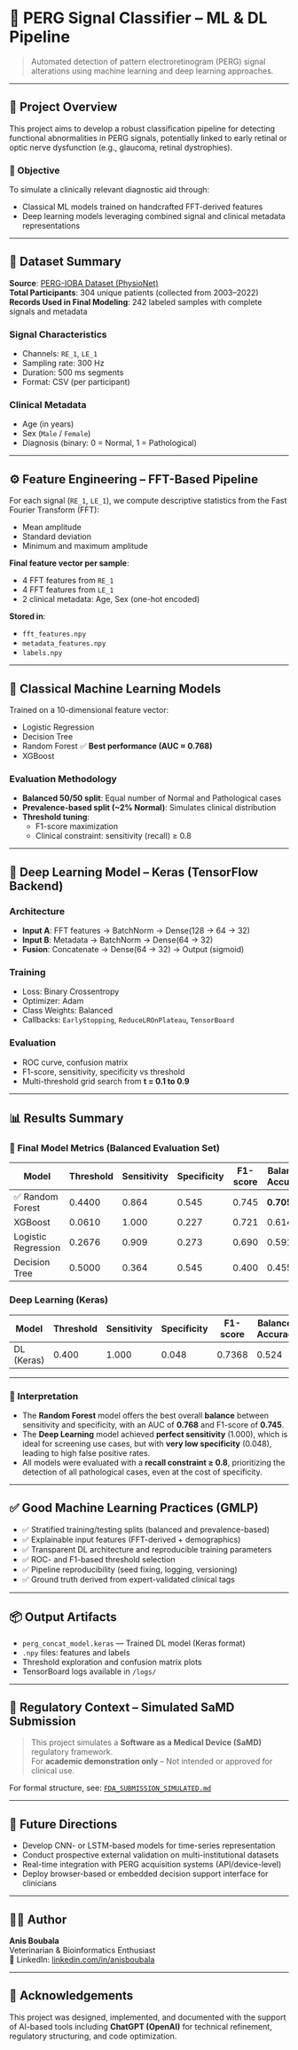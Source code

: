 # 🧠 PERG Signal Classifier – ML & DL Pipeline

> Automated detection of pattern electroretinogram (PERG) signal alterations using machine learning and deep learning approaches.

---

## 📁 Project Overview

This project aims to develop a robust classification pipeline for detecting functional abnormalities in PERG signals, potentially linked to early retinal or optic nerve dysfunction (e.g., glaucoma, retinal dystrophies).

### 🔬 Objective

To simulate a clinically relevant diagnostic aid through:

- Classical ML models trained on handcrafted FFT-derived features  
- Deep learning models leveraging combined signal and clinical metadata representations  

---

## 🧪 Dataset Summary

**Source**: [PERG-IOBA Dataset (PhysioNet)](https://physionet.org/content/perg-ioba-dataset/1.0.0/)  
**Total Participants**: 304 unique patients (collected from 2003–2022)  
**Records Used in Final Modeling**: 242 labeled samples with complete signals and metadata  

### Signal Characteristics

- Channels: `RE_1`, `LE_1`  
- Sampling rate: 300 Hz  
- Duration: 500 ms segments  
- Format: CSV (per participant)

### Clinical Metadata

- Age (in years)  
- Sex (`Male` / `Female`)  
- Diagnosis (binary: 0 = Normal, 1 = Pathological)

---

## ⚙️ Feature Engineering – FFT-Based Pipeline

For each signal (`RE_1`, `LE_1`), we compute descriptive statistics from the Fast Fourier Transform (FFT):

- Mean amplitude  
- Standard deviation  
- Minimum and maximum amplitude  

**Final feature vector per sample**:

- 4 FFT features from `RE_1`  
- 4 FFT features from `LE_1`  
- 2 clinical metadata: Age, Sex (one-hot encoded)

**Stored in**:

- `fft_features.npy`  
- `metadata_features.npy`  
- `labels.npy`

---

## 🤖 Classical Machine Learning Models

Trained on a 10-dimensional feature vector:

- Logistic Regression  
- Decision Tree  
- Random Forest ✅ **Best performance (AUC ≈ 0.768)**  
- XGBoost  

### Evaluation Methodology

- **Balanced 50/50 split**: Equal number of Normal and Pathological cases  
- **Prevalence-based split (~2% Normal)**: Simulates clinical distribution  
- **Threshold tuning**:  
  - F1-score maximization  
  - Clinical constraint: sensitivity (recall) ≥ 0.8

---

## 🧬 Deep Learning Model – Keras (TensorFlow Backend)

### Architecture

- **Input A**: FFT features → BatchNorm → Dense(128 → 64 → 32)  
- **Input B**: Metadata → BatchNorm → Dense(64 → 32)  
- **Fusion**: Concatenate → Dense(64 → 32) → Output (sigmoid)

### Training

- Loss: Binary Crossentropy  
- Optimizer: Adam  
- Class Weights: Balanced  
- Callbacks: `EarlyStopping`, `ReduceLROnPlateau`, `TensorBoard`

### Evaluation

- ROC curve, confusion matrix  
- F1-score, sensitivity, specificity vs threshold  
- Multi-threshold grid search from **t = 0.1 to 0.9**

---

## 📊 Results Summary

### 🧠 Final Model Metrics (Balanced Evaluation Set)

| Model              | Threshold | Sensitivity | Specificity | F1-score | Balanced Accuracy | AUC    |
|--------------------|-----------|-------------|-------------|----------|--------------------|--------|
| ✅ Random Forest    | 0.4400    | 0.864       | 0.545       | 0.745    | **0.705**          | **0.768** |
| XGBoost            | 0.0610    | 1.000       | 0.227       | 0.721    | 0.614              | 0.680  |
| Logistic Regression| 0.2676    | 0.909       | 0.273       | 0.690    | 0.591              | 0.727  |
| Decision Tree      | 0.5000    | 0.364       | 0.545       | 0.400    | 0.455              | 0.455  |

### Deep Learning (Keras)

| Model         | Threshold | Sensitivity | Specificity | F1-score | Balanced Accuracy | AUC  |
|---------------|-----------|-------------|-------------|----------|--------------------|------|
| DL (Keras)    | 0.400     | 1.000       | 0.048       | 0.7368   | 0.524              | 0.743|

---

### 🧠 Interpretation

- The **Random Forest** model offers the best overall **balance** between sensitivity and specificity, with an AUC of **0.768** and F1-score of **0.745**.  
- The **Deep Learning** model achieved **perfect sensitivity** (1.000), which is ideal for screening use cases, but with **very low specificity** (0.048), leading to high false positive rates.  
- All models were evaluated with a **recall constraint ≥ 0.8**, prioritizing the detection of all pathological cases, even at the cost of specificity.

---

## ✅ Good Machine Learning Practices (GMLP)

- ✅ Stratified training/testing splits (balanced and prevalence-based)  
- ✅ Explainable input features (FFT-derived + demographics)  
- ✅ Transparent DL architecture and reproducible training parameters  
- ✅ ROC- and F1-based threshold selection  
- ✅ Pipeline reproducibility (seed fixing, logging, versioning)  
- ✅ Ground truth derived from expert-validated clinical tags

---

## 📦 Output Artifacts

- `perg_concat_model.keras` — Trained DL model (Keras format)  
- `.npy` files: features and labels  
- Threshold exploration and confusion matrix plots  
- TensorBoard logs available in `/logs/`  

---

## 🧾 Regulatory Context – Simulated SaMD Submission

> This project simulates a **Software as a Medical Device (SaMD)** regulatory framework.  
> For **academic demonstration only** – Not intended or approved for clinical use.

For formal structure, see: [`FDA_SUBMISSION_SIMULATED.md`](FDA_SUBMISSION_SIMULATED.md)

---

## 🔭 Future Directions

- Develop CNN- or LSTM-based models for time-series representation  
- Conduct prospective external validation on multi-institutional datasets  
- Real-time integration with PERG acquisition systems (API/device-level)  
- Deploy browser-based or embedded decision support interface for clinicians

---

## 👨‍🔬 Author

**Anis Boubala**  
Veterinarian & Bioinformatics Enthusiast  
📎 LinkedIn: [linkedin.com/in/anisboubala](https://www.linkedin.com/in/anisboubala)

---

## 🤝 Acknowledgements

This project was designed, implemented, and documented with the support of AI-based tools including **ChatGPT (OpenAI)** for technical refinement, regulatory structuring, and code optimization.


